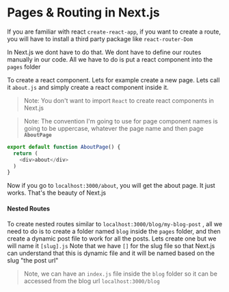 # Pages & Routing in Next.js

If you are familiar with react `create-react-app`, if you want to create a route, you will have to install a third party  package like `react-router-Dom`

In Next.js we dont have to do that. We dont have to define our routes manually in our code.  All we have to do is put a react component into the `pages` folder

To create a react component. Lets for example create a new page.  Lets call it `about.js` and simply create a react component inside it.

> Note: You don't want to import `React` to create react components in Next.js

> Note:  The convention I'm going to use for page component names is going to be uppercase, whatever the page name and then page **`AboutPage`**

```javascript
export default function AboutPage() {
  return (
    <div>about</div>
  )
}
```
Now if you go to `localhost:3000/about`, you will get the about page.  It just works.  That's the beauty of Next.js


#### Nested Routes

To create nested routes similar to `localhost:3000/blog/my-blog-post` , all we need to do is to create a folder named `blog` inside the `pages` folder, and then create a dynamic post file to work for all the posts.  Lets create one but we will name it `[slug].js` 
Note that we have `[]` for the slug file so that Next.js can understand that this is dynamic file and it will be named based on the slug "the post url"

> Note, we can have an `index.js` file inside the `blog` folder so it can be accessed from the blog url `localhost:3000/blog`

